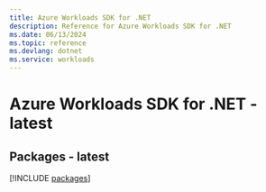 ```yaml
---
title: Azure Workloads SDK for .NET
description: Reference for Azure Workloads SDK for .NET
ms.date: 06/13/2024
ms.topic: reference
ms.devlang: dotnet
ms.service: workloads
---
```

# Azure Workloads SDK for .NET - latest
## Packages - latest
[!INCLUDE [packages](workloads-index.md)]